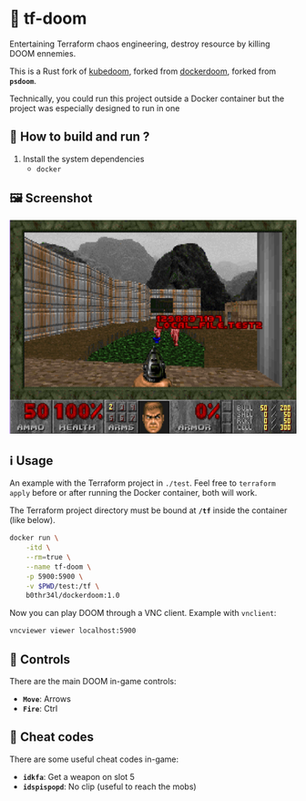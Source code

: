 # 💜 tf-doom

Entertaining Terraform chaos engineering, destroy resource by killing DOOM ennemies.

This is a Rust fork of [kubedoom](https://github.com/storax/kubedoom), forked from [dockerdoom](https://github.com/gideonred/dockerdoom), forked from  **`psdoom`**. 

Technically, you could run this project outside a Docker container but the project was especially designed to run in one

## 📖 How to build and run ?

1. Install the system dependencies
    - `docker`

## 🖼️ Screenshot

![In game](./assets/in-game.png)

## ℹ️ Usage

An example with the Terraform project in `./test`. Feel free to `terraform apply` before or after running the Docker container, both will work.

The Terraform project directory must be bound at **`/tf`** inside the container (like below).

```bash
docker run \
    -itd \
    --rm=true \
    --name tf-doom \
    -p 5900:5900 \
    -v $PWD/test:/tf \
    b0thr34l/dockerdoom:1.0
```

Now you can play DOOM through a VNC client. 
Example with `vnclient`:

```bash
vncviewer viewer localhost:5900
```
## 🔩 Controls

There are the main DOOM in-game controls:
- **`Move`**: Arrows
- **`Fire`**: Ctrl

## 🔎 Cheat codes

There are some useful cheat codes in-game:
- **`idkfa`**: Get a weapon on slot 5
- **`idspispopd`**: No clip (useful to reach the mobs)
